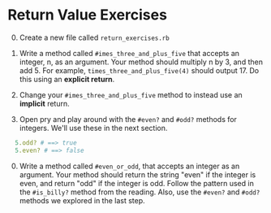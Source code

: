 # Return Value Exercises

0. Create a new file called `return_exercises.rb`

0. Write a method called `#imes_three_and_plus_five` that accepts an integer, n, as an argument. Your method should multiply n by 3, and then add 5. For example, `times_three_and_plus_five(4)` should output 17. Do this using an **explicit return**.

0. Change your `#imes_three_and_plus_five` method to instead use an **implicit** return.

0. Open pry and play around with the `#even?` and `#odd?` methods for integers. We'll use these in the next section.

  ```ruby
    5.odd? # ==> true
    5.even? # ==> false
  ```

0. Write a method called `#even_or_odd`, that accepts an integer as an argument. Your method should return the string "even" if the integer is even, and return "odd" if the integer is odd. Follow the pattern used in the `#is_billy?` method from the reading. Also, use the `#even?` and `#odd?` methods we explored in the last step.
